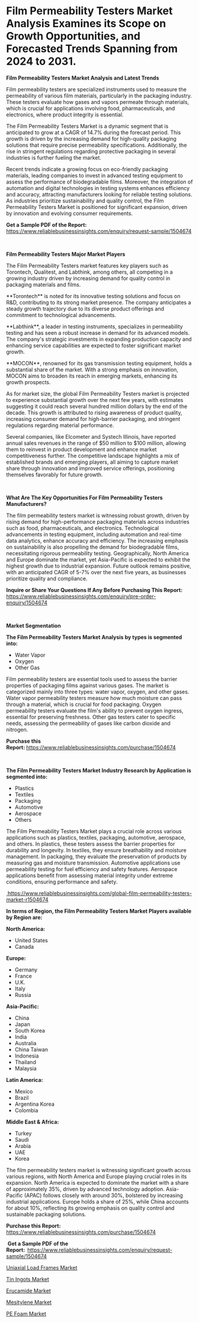 <p><h1>Film Permeability Testers Market Analysis Examines its Scope on Growth Opportunities, and Forecasted Trends Spanning from 2024 to 2031.</h1></p><p><strong>Film Permeability Testers Market Analysis and Latest Trends</strong></p>
<p><p>Film permeability testers are specialized instruments used to measure the permeability of various film materials, particularly in the packaging industry. These testers evaluate how gases and vapors permeate through materials, which is crucial for applications involving food, pharmaceuticals, and electronics, where product integrity is essential. </p><p>The Film Permeability Testers Market is a dynamic segment that is anticipated to grow at a CAGR of 14.7% during the forecast period. This growth is driven by the increasing demand for high-quality packaging solutions that require precise permeability specifications. Additionally, the rise in stringent regulations regarding protective packaging in several industries is further fueling the market. </p><p>Recent trends indicate a growing focus on eco-friendly packaging materials, leading companies to invest in advanced testing equipment to assess the performance of biodegradable films. Moreover, the integration of automation and digital technologies in testing systems enhances efficiency and accuracy, attracting manufacturers looking for reliable testing solutions. As industries prioritize sustainability and quality control, the Film Permeability Testers Market is positioned for significant expansion, driven by innovation and evolving consumer requirements.</p></p>
<p><strong>Get a Sample PDF of the Report:&nbsp;</strong> <a href="https://www.reliablebusinessinsights.com/enquiry/request-sample/1504674?utm_campaign=1121&utm_medium=2&utm_source=Github&utm_content=ia&utm_term=08122024&utm_id=film-permeability-testers">https://www.reliablebusinessinsights.com/enquiry/request-sample/1504674</a></p>
<p>&nbsp;</p>
<p><strong>Film Permeability Testers Major Market Players</strong></p>
<p><p>The Film Permeability Testers market features key players such as Torontech, Qualitest, and Labthink, among others, all competing in a growing industry driven by increasing demand for quality control in packaging materials and films. </p><p>**Torontech** is noted for its innovative testing solutions and focus on R&D, contributing to its strong market presence. The company anticipates a steady growth trajectory due to its diverse product offerings and commitment to technological advancements. </p><p>**Labthink**, a leader in testing instruments, specializes in permeability testing and has seen a robust increase in demand for its advanced models. The company's strategic investments in expanding production capacity and enhancing service capabilities are expected to foster significant market growth.</p><p>**MOCON**, renowned for its gas transmission testing equipment, holds a substantial share of the market. With a strong emphasis on innovation, MOCON aims to broaden its reach in emerging markets, enhancing its growth prospects. </p><p>As for market size, the global Film Permeability Testers market is projected to experience substantial growth over the next few years, with estimates suggesting it could reach several hundred million dollars by the end of the decade. This growth is attributed to rising awareness of product quality, increasing consumer demand for high-barrier packaging, and stringent regulations regarding material performance.</p><p>Several companies, like Elcometer and Systech Illinois, have reported annual sales revenues in the range of $50 million to $100 million, allowing them to reinvest in product development and enhance market competitiveness further. The competitive landscape highlights a mix of established brands and emerging players, all aiming to capture market share through innovation and improved service offerings, positioning themselves favorably for future growth.</p></p>
<p>&nbsp;</p>
<p><strong>What Are The Key Opportunities For Film Permeability Testers Manufacturers?</strong></p>
<p><p>The film permeability testers market is witnessing robust growth, driven by rising demand for high-performance packaging materials across industries such as food, pharmaceuticals, and electronics. Technological advancements in testing equipment, including automation and real-time data analytics, enhance accuracy and efficiency. The increasing emphasis on sustainability is also propelling the demand for biodegradable films, necessitating rigorous permeability testing. Geographically, North America and Europe dominate the market, yet Asia-Pacific is expected to exhibit the highest growth due to industrial expansion. Future outlook remains positive, with an anticipated CAGR of 5-7% over the next five years, as businesses prioritize quality and compliance.</p></p>
<p><strong>Inquire or Share Your Questions If Any Before Purchasing This Report:</strong> <a href="https://www.reliablebusinessinsights.com/enquiry/pre-order-enquiry/1504674?utm_campaign=1121&utm_medium=2&utm_source=Github&utm_content=ia&utm_term=08122024&utm_id=film-permeability-testers">https://www.reliablebusinessinsights.com/enquiry/pre-order-enquiry/1504674</a></p>
<p>&nbsp;</p>
<p><strong>Market Segmentation</strong></p>
<p><strong>The Film Permeability Testers Market Analysis by types is segmented into:</strong></p>
<p><ul><li>Water Vapor</li><li>Oxygen</li><li>Other Gas</li></ul></p>
<p><p>Film permeability testers are essential tools used to assess the barrier properties of packaging films against various gases. The market is categorized mainly into three types: water vapor, oxygen, and other gases. Water vapor permeability testers measure how much moisture can pass through a material, which is crucial for food packaging. Oxygen permeability testers evaluate the film's ability to prevent oxygen ingress, essential for preserving freshness. Other gas testers cater to specific needs, assessing the permeability of gases like carbon dioxide and nitrogen.</p></p>
<p><strong>Purchase this Report:&nbsp;</strong><a href="https://www.reliablebusinessinsights.com/purchase/1504674?utm_campaign=1121&utm_medium=2&utm_source=Github&utm_content=ia&utm_term=08122024&utm_id=film-permeability-testers">https://www.reliablebusinessinsights.com/purchase/1504674</a></p>
<p>&nbsp;</p>
<p><strong>The Film Permeability Testers Market Industry Research by Application is segmented into:</strong></p>
<p><ul><li>Plastics</li><li>Textiles</li><li>Packaging</li><li>Automotive</li><li>Aerospace</li><li>Others</li></ul></p>
<p><p>The Film Permeability Testers Market plays a crucial role across various applications such as plastics, textiles, packaging, automotive, aerospace, and others. In plastics, these testers assess the barrier properties for durability and longevity. In textiles, they ensure breathability and moisture management. In packaging, they evaluate the preservation of products by measuring gas and moisture transmission. Automotive applications use permeability testing for fuel efficiency and safety features. Aerospace applications benefit from assessing material integrity under extreme conditions, ensuring performance and safety.</p></p>
<p><a href="https://www.reliablebusinessinsights.com/global-film-permeability-testers-market-r1504674?utm_campaign=1121&utm_medium=2&utm_source=Github&utm_content=ia&utm_term=08122024&utm_id=film-permeability-testers">&nbsp;https://www.reliablebusinessinsights.com/global-film-permeability-testers-market-r1504674</a></p>
<p><strong>In terms of Region, the Film Permeability Testers Market Players available by Region are:</strong></p>
<p>
    <p> <strong> North America: </strong>
        <ul>
            <li>United States</li>
            <li>Canada</li>
        </ul>
        </p> 
    <p> <strong> Europe: </strong>
        <ul>
            <li>Germany</li>
            <li>France</li>
            <li>U.K.</li>
            <li>Italy</li>
            <li>Russia</li>
        </ul>
        </p> 
    <p> <strong> Asia-Pacific: </strong>
        <ul>
            <li>China</li>
            <li>Japan</li>
            <li>South Korea</li>
            <li>India</li>
            <li>Australia</li>
            <li>China Taiwan</li>
            <li>Indonesia</li>
            <li>Thailand</li>
            <li>Malaysia</li>
        </ul>
        </p> 
    <p> <strong> Latin America: </strong>
        <ul>
            <li>Mexico</li>
            <li>Brazil</li>
            <li>Argentina Korea</li>
            <li>Colombia</li>
        </ul>
        </p> 
    <p> <strong> Middle East & Africa: </strong>
        <ul>
            <li>Turkey</li>
            <li>Saudi</li>
            <li>Arabia</li>
            <li>UAE</li>
            <li>Korea</li>
        </ul>
    </p>
    </p>
<p><p>The film permeability testers market is witnessing significant growth across various regions, with North America and Europe playing crucial roles in its expansion. North America is expected to dominate the market with a share of approximately 35%, driven by advanced technology adoption. Asia-Pacific (APAC) follows closely with around 30%, bolstered by increasing industrial applications. Europe holds a share of 25%, while China accounts for about 10%, reflecting its growing emphasis on quality control and sustainable packaging solutions.</p></p>
<p><strong>Purchase this Report: </strong><a href="https://www.reliablebusinessinsights.com/purchase/1504674?utm_campaign=1121&utm_medium=2&utm_source=Github&utm_content=ia&utm_term=08122024&utm_id=film-permeability-testers">https://www.reliablebusinessinsights.com/purchase/1504674</a></p>
<p>&nbsp;<strong>Get a Sample PDF of the Report:&nbsp;&nbsp;</strong><a href="https://www.reliablebusinessinsights.com/enquiry/request-sample/1504674?utm_campaign=1121&utm_medium=2&utm_source=Github&utm_content=ia&utm_term=08122024&utm_id=film-permeability-testers">https://www.reliablebusinessinsights.com/enquiry/request-sample/1504674</a></p>
<p><strong></strong></p>
<p><p><a href="https://github.com/guneycigdem35/Market-Research-Report-List-5/blob/main/uniaxial-load-frames-market.md?utm_campaign=1121&utm_medium=2&utm_source=Github&utm_content=ia&utm_term=08122024&utm_id=film-permeability-testers">Uniaxial Load Frames Market</a></p><p><a href="https://www.linkedin.com/pulse/the-sympatico-insight-9odme?utm_campaign=1121&utm_medium=2&utm_source=Github&utm_content=ia&utm_term=08122024&utm_id=film-permeability-testers">Tin Ingots Market</a></p><p><a href="https://www.linkedin.com/pulse/the-sympatico-insight-9odme?utm_campaign=1121&utm_medium=2&utm_source=Github&utm_content=ia&utm_term=08122024&utm_id=film-permeability-testers">Erucamide Market</a></p><p><a href="https://www.linkedin.com/pulse/the-sympatico-insight-9odme?utm_campaign=1121&utm_medium=2&utm_source=Github&utm_content=ia&utm_term=08122024&utm_id=film-permeability-testers">Mesitylene Market</a></p><p><a href="https://www.linkedin.com/pulse/the-sympatico-insight-9odme?utm_campaign=1121&utm_medium=2&utm_source=Github&utm_content=ia&utm_term=08122024&utm_id=film-permeability-testers">PE Foam Market</a></p></p>